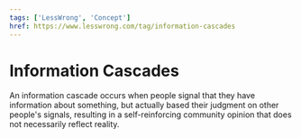 ```yaml
---
tags: ['LessWrong', 'Concept']
href: https://www.lesswrong.com/tag/information-cascades
---
```


# Information Cascades
An information cascade occurs when people signal that they have information about something, but actually based their judgment on other people's signals, resulting in a self-reinforcing community opinion that does not necessarily reflect reality.

## 
